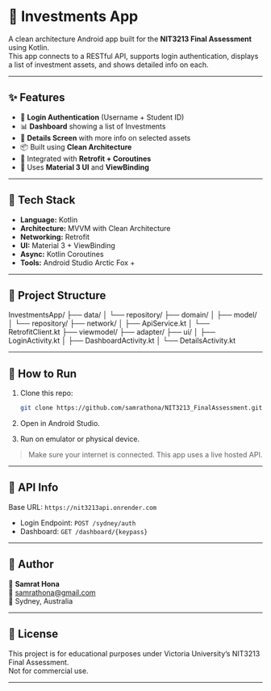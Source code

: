 # 📱 Investments App

A clean architecture Android app built for the **NIT3213 Final Assessment** using Kotlin.  
This app connects to a RESTful API, supports login authentication, displays a list of investment assets, and shows detailed info on each.

---

## ✨ Features

- 🔐 **Login Authentication** (Username + Student ID)
- 📊 **Dashboard** showing a list of Investments
- 📃 **Details Screen** with more info on selected assets
- 📦 Built using **Clean Architecture**
- 🔄 Integrated with **Retrofit + Coroutines**
- 🎨 Uses **Material 3 UI** and **ViewBinding**

---

## 🧩 Tech Stack

- **Language:** Kotlin
- **Architecture:** MVVM with Clean Architecture
- **Networking:** Retrofit
- **UI:** Material 3 + ViewBinding
- **Async:** Kotlin Coroutines
- **Tools:** Android Studio Arctic Fox +

---

## 📁 Project Structure
InvestmentsApp/ ├── data/ │ └── repository/ ├── domain/ │ ├── model/ │ └── repository/ ├── network/ │ ├── ApiService.kt │ └── RetrofitClient.kt ├── viewmodel/ ├── adapter/ ├── ui/ │ ├── LoginActivity.kt │ ├── DashboardActivity.kt │ └── DetailsActivity.kt

---

## 🚀 How to Run

1. Clone this repo:
    ```bash
    git clone https://github.com/samrathona/NIT3213_FinalAssessment.git
    ```

2. Open in Android Studio.

3. Run on emulator or physical device.

> Make sure your internet is connected. This app uses a live hosted API.

---

## 🔑 API Info

Base URL: `https://nit3213api.onrender.com`

- Login Endpoint: `POST /sydney/auth`
- Dashboard: `GET /dashboard/{keypass}`

---

## 🧠 Author

👤 **Samrat Hona**  
📧 [samrathona@gmail.com](mailto:samrathona@gmail.com)  
📍 Sydney, Australia

---

## 📘 License

This project is for educational purposes under Victoria University’s NIT3213 Final Assessment.  
Not for commercial use.

---
